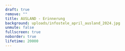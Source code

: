 ```yaml
---
draft: true
remove: ""
title: AUSLAND - Erinnerung
background: uploads/infostele_april_ausland_2024.jpg
unmute: false
fullscreen: true
noborder: true
lifetime: 20000
---
```

